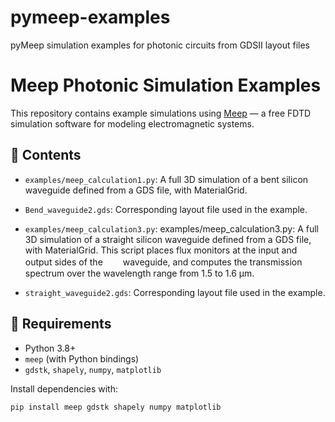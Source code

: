 # pymeep-examples
pyMeep simulation examples for photonic circuits from GDSII layout files

# Meep Photonic Simulation Examples

This repository contains example simulations using [Meep](https://github.com/probstj/pymeep) — a free FDTD simulation software for modeling electromagnetic systems.

## 📁 Contents

- `examples/meep_calculation1.py`: A full 3D simulation of a bent silicon waveguide defined from a GDS file, with MaterialGrid.
- `Bend_waveguide2.gds`: Corresponding layout file used in the example.

- `examples/meep_calculation3.py`: examples/meep_calculation3.py: A full 3D simulation of a straight silicon waveguide defined from a GDS file, with MaterialGrid. This script places flux monitors at the input and output sides of the 　　waveguide, and computes the transmission spectrum over the wavelength range from 1.5 to 1.6 µm.
- `straight_waveguide2.gds`: Corresponding layout file used in the example.
## 🔧 Requirements

- Python 3.8+
- `meep` (with Python bindings)
- `gdstk`, `shapely`, `numpy`, `matplotlib`

Install dependencies with:

```bash
pip install meep gdstk shapely numpy matplotlib
